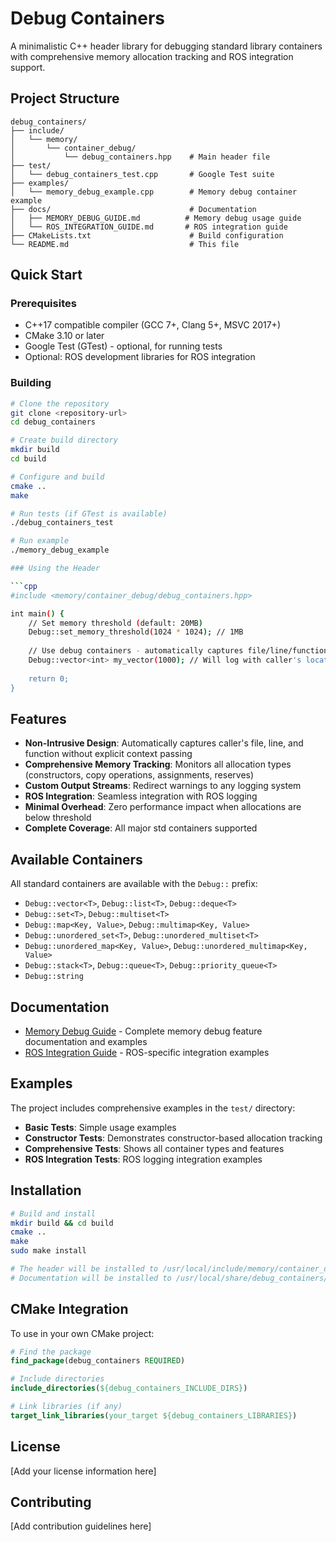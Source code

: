 # Debug Containers

A minimalistic C++ header library for debugging standard library containers with comprehensive memory allocation tracking and ROS integration support.

## Project Structure

```
debug_containers/
├── include/
│   └── memory/
│       └── container_debug/
│           └── debug_containers.hpp    # Main header file
├── test/
│   └── debug_containers_test.cpp       # Google Test suite
├── examples/
│   └── memory_debug_example.cpp        # Memory debug container example
├── docs/                               # Documentation
│   ├── MEMORY_DEBUG_GUIDE.md          # Memory debug usage guide
│   └── ROS_INTEGRATION_GUIDE.md       # ROS integration guide
├── CMakeLists.txt                      # Build configuration
└── README.md                           # This file
```

## Quick Start

### Prerequisites

- C++17 compatible compiler (GCC 7+, Clang 5+, MSVC 2017+)
- CMake 3.10 or later
- Google Test (GTest) - optional, for running tests
- Optional: ROS development libraries for ROS integration

### Building

```bash
# Clone the repository
git clone <repository-url>
cd debug_containers

# Create build directory
mkdir build
cd build

# Configure and build
cmake ..
make

# Run tests (if GTest is available)
./debug_containers_test

# Run example
./memory_debug_example

### Using the Header

```cpp
#include <memory/container_debug/debug_containers.hpp>

int main() {
    // Set memory threshold (default: 20MB)
    Debug::set_memory_threshold(1024 * 1024); // 1MB
    
    // Use debug containers - automatically captures file/line/function
    Debug::vector<int> my_vector(1000); // Will log with caller's location
    
    return 0;
}
```

## Features

- **Non-Intrusive Design**: Automatically captures caller's file, line, and function without explicit context passing
- **Comprehensive Memory Tracking**: Monitors all allocation types (constructors, copy operations, assignments, reserves)
- **Custom Output Streams**: Redirect warnings to any logging system
- **ROS Integration**: Seamless integration with ROS logging
- **Minimal Overhead**: Zero performance impact when allocations are below threshold
- **Complete Coverage**: All major std containers supported


## Available Containers

All standard containers are available with the `Debug::` prefix:

- `Debug::vector<T>`, `Debug::list<T>`, `Debug::deque<T>`
- `Debug::set<T>`, `Debug::multiset<T>`
- `Debug::map<Key, Value>`, `Debug::multimap<Key, Value>`
- `Debug::unordered_set<T>`, `Debug::unordered_multiset<T>`
- `Debug::unordered_map<Key, Value>`, `Debug::unordered_multimap<Key, Value>`
- `Debug::stack<T>`, `Debug::queue<T>`, `Debug::priority_queue<T>`
- `Debug::string`

## Documentation

- [Memory Debug Guide](docs/MEMORY_DEBUG_GUIDE.md) - Complete memory debug feature documentation and examples
- [ROS Integration Guide](docs/ROS_INTEGRATION_GUIDE.md) - ROS-specific integration examples

## Examples

The project includes comprehensive examples in the `test/` directory:

- **Basic Tests**: Simple usage examples
- **Constructor Tests**: Demonstrates constructor-based allocation tracking
- **Comprehensive Tests**: Shows all container types and features
- **ROS Integration Tests**: ROS logging integration examples

## Installation

```bash
# Build and install
mkdir build && cd build
cmake ..
make
sudo make install

# The header will be installed to /usr/local/include/memory/container_debug/
# Documentation will be installed to /usr/local/share/debug_containers/docs/
```

## CMake Integration

To use in your own CMake project:

```cmake
# Find the package
find_package(debug_containers REQUIRED)

# Include directories
include_directories(${debug_containers_INCLUDE_DIRS})

# Link libraries (if any)
target_link_libraries(your_target ${debug_containers_LIBRARIES})
```

## License

[Add your license information here]

## Contributing

[Add contribution guidelines here]